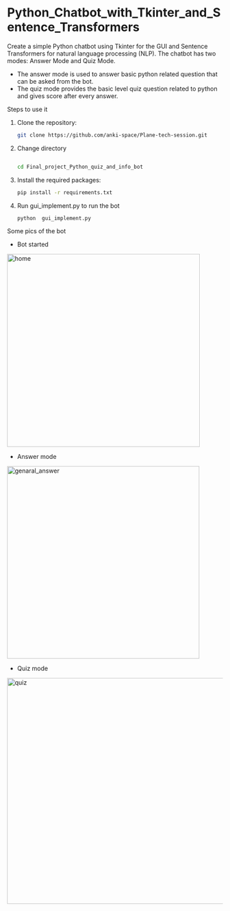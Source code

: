 # Python_Chatbot_with_Tkinter_and_Sentence_Transformers
Create a simple Python chatbot using Tkinter for the GUI and Sentence Transformers for natural language processing (NLP). The chatbot has two modes: Answer Mode and Quiz Mode.
- The answer mode is used to answer basic python related question that can be asked from the bot.
- The quiz mode provides the basic level quiz question related to python and gives score after every answer.

Steps to use it
1. Clone the repository:

    ```bash
    git clone https://github.com/anki-space/Plane-tech-session.git
    
    ```
    
2. Change directory
   ```bash
   
   cd Final_project_Python_quiz_and_info_bot
3.  Install the required packages:

    ```bash
    pip install -r requirements.txt
    ```
4. Run gui_implement.py to run the bot
   
     ```bash
    python  gui_implement.py
    ```
Some pics of the bot
- Bot started
<img width="450" alt="home" src="https://github.com/user-attachments/assets/f6a93983-1307-48da-a314-6fc2872d2c1e" />

- Answer mode
<img width="449" alt="genaral_answer" src="https://github.com/user-attachments/assets/ca76f6d8-cdde-4820-b31b-7715cd8731a6" />

- Quiz mode
<img width="527" alt="quiz" src="https://github.com/user-attachments/assets/a18d55b7-aa17-4b15-a077-77dd0a5b6742" />




    
